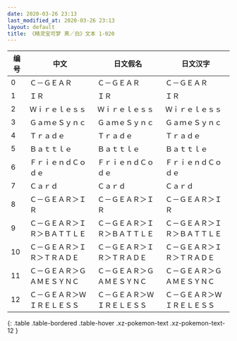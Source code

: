 ```yaml
---
date: 2020-03-26 23:13
last_modified_at: 2020-03-26 23:13
layout: default
title: 《精灵宝可梦 黑／白》文本 1-020
---
```

| 编号 | 中文 | 日文假名 | 日文汉字 |
| ---- | ---- | ---- | --- |
| 0 | Ｃ－ＧＥＡＲ | Ｃ－ＧＥＡＲ | Ｃ－ＧＥＡＲ |
| 1 | ＩＲ | ＩＲ | ＩＲ |
| 2 | Ｗｉｒｅｌｅｓｓ | Ｗｉｒｅｌｅｓｓ | Ｗｉｒｅｌｅｓｓ |
| 3 | ＧａｍｅＳｙｎｃ | ＧａｍｅＳｙｎｃ | ＧａｍｅＳｙｎｃ |
| 4 | Ｔｒａｄｅ | Ｔｒａｄｅ | Ｔｒａｄｅ |
| 5 | Ｂａｔｔｌｅ | Ｂａｔｔｌｅ | Ｂａｔｔｌｅ |
| 6 | ＦｒｉｅｎｄＣｏｄｅ | ＦｒｉｅｎｄＣｏｄｅ | ＦｒｉｅｎｄＣｏｄｅ |
| 7 | Ｃａｒｄ | Ｃａｒｄ | Ｃａｒｄ |
| 8 | Ｃ－ＧＥＡＲ＞ＩＲ | Ｃ－ＧＥＡＲ＞ＩＲ | Ｃ－ＧＥＡＲ＞ＩＲ |
| 9 | Ｃ－ＧＥＡＲ＞ＩＲ＞ＢＡＴＴＬＥ | Ｃ－ＧＥＡＲ＞ＩＲ＞ＢＡＴＴＬＥ | Ｃ－ＧＥＡＲ＞ＩＲ＞ＢＡＴＴＬＥ |
| 10 | Ｃ－ＧＥＡＲ＞ＩＲ＞ＴＲＡＤＥ | Ｃ－ＧＥＡＲ＞ＩＲ＞ＴＲＡＤＥ | Ｃ－ＧＥＡＲ＞ＩＲ＞ＴＲＡＤＥ |
| 11 | Ｃ－ＧＥＡＲ＞ＧＡＭＥＳＹＮＣ | Ｃ－ＧＥＡＲ＞ＧＡＭＥＳＹＮＣ | Ｃ－ＧＥＡＲ＞ＧＡＭＥＳＹＮＣ |
| 12 | Ｃ－ＧＥＡＲ＞ＷＩＲＥＬＥＳＳ | Ｃ－ＧＥＡＲ＞ＷＩＲＥＬＥＳＳ | Ｃ－ＧＥＡＲ＞ＷＩＲＥＬＥＳＳ |
{: .table .table-bordered .table-hover .xz-pokemon-text .xz-pokemon-text-12 }